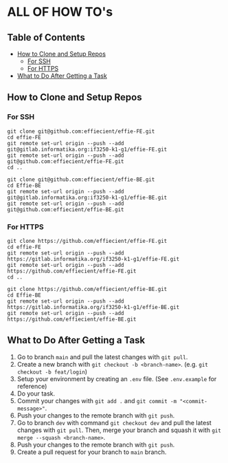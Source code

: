 # ALL OF HOW TO's
## Table of Contents
- [How to Clone and Setup Repos](#how-to-clone-and-setup-repos)
    - [For SSH](#for-ssh)
    - [For HTTPS](#for-https)
- [What to Do After Getting a Task](#what-to-do-after-getting-a-task)

## How to Clone and Setup Repos
### For SSH

```
git clone git@github.com:effiecient/effie-FE.git
cd effie-FE
git remote set-url origin --push --add git@gitlab.informatika.org:if3250-k1-g1/effie-FE.git
git remote set-url origin --push --add git@github.com:effiecient/effie-FE.git
cd ..

git clone git@github.com:effiecient/effie-BE.git
cd Effie-BE
git remote set-url origin --push --add git@gitlab.informatika.org:if3250-k1-g1/effie-BE.git
git remote set-url origin --push --add git@github.com:effiecient/effie-BE.git
```

### For HTTPS

```
git clone https://github.com/effiecient/effie-FE.git
cd effie-FE
git remote set-url origin --push --add https://gitlab.informatika.org/if3250-k1-g1/effie-FE.git
git remote set-url origin --push --add https://github.com/effiecient/effie-FE.git
cd ..

git clone https://github.com/effiecient/effie-BE.git
cd Effie-BE
git remote set-url origin --push --add https://gitlab.informatika.org/if3250-k1-g1/effie-BE.git
git remote set-url origin --push --add https://github.com/effiecient/effie-BE.git
```

## What to Do After Getting a Task
1. Go to branch `main` and pull the latest changes with `git pull`.
2. Create a new branch with `git checkout -b <branch-name>`. (e.g. `git checkout -b feat/login`)
3. Setup your environment by creating an `.env` file. (See `.env.example` for reference)
4. Do your task.
5. Commit your changes with `git add .` and `git commit -m "<commit-message>"`.
6. Push your changes to the remote branch with `git push`.
7. Go to branch `dev` with command `git checkout dev` and pull the latest changes with `git pull`. Then, merge your branch and squash it with `git merge --squash <branch-name>`.
8. Push your changes to the remote branch with `git push`.
9. Create a pull request for your branch to `main` branch.
